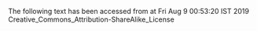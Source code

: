 The following text has been accessed from at Fri Aug 9 00:53:20 IST 2019
Creative_Commons_Attribution-ShareAlike_License
